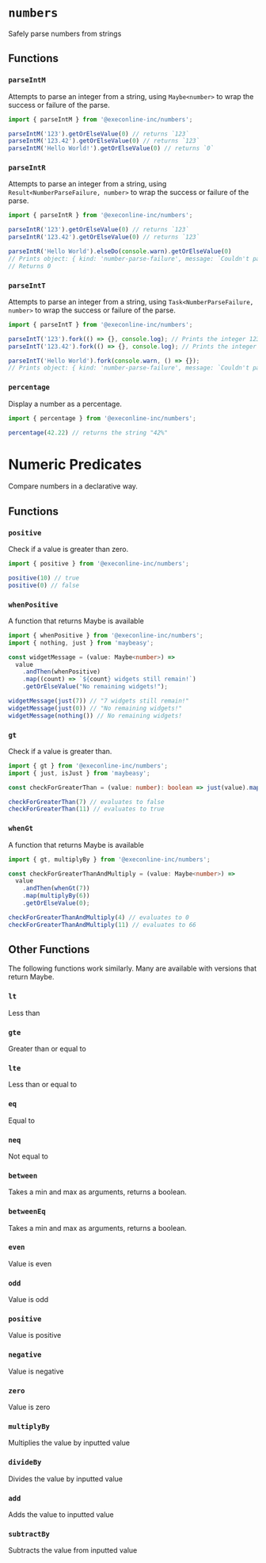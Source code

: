 # `numbers`

Safely parse numbers from strings

## Functions

### `parseIntM`

Attempts to parse an integer from a string, using `Maybe<number>` to wrap the success or failure of
the parse.

```ts
import { parseIntM } from '@execonline-inc/numbers';

parseIntM('123').getOrElseValue(0) // returns `123`
parseIntM('123.42').getOrElseValue(0) // returns `123`
parseIntM('Hello World!').getOrElseValue(0) // returns `0`
```

### `parseIntR`

Attempts to parse an integer from a string, using `Result<NumberParseFailure, number>` to wrap the
success or failure of the parse.

```ts
import { parseIntR } from '@execonline-inc/numbers';

parseIntR('123').getOrElseValue(0) // returns `123`
parseIntR('123.42').getOrElseValue(0) // returns `123`

parseIntR('Hello World').elseDo(console.warn).getOrElseValue(0)
// Prints object: { kind: 'number-parse-failure', message: `Couldn't parse string into a number` }
// Returns 0
```

### `parseIntT`

Attempts to parse an integer from a string, using `Task<NumberParseFailure, number>` to wrap the
success or failure of the parse.

```ts
import { parseIntT } from '@execonline-inc/numbers';

parseIntT('123').fork(() => {}, console.log); // Prints the integer 123
parseIntT('123.42').fork(() => {}, console.log); // Prints the integer 123

parseIntT('Hello World').fork(console.warn, () => {});
// Prints object: { kind: 'number-parse-failure', message: `Couldn't parse string into a number` }
```

### `percentage`

Display a number as a percentage.

```ts
import { percentage } from '@execonline-inc/numbers';

percentage(42.22) // returns the string "42%"
```

# Numeric Predicates

Compare numbers in a declarative way.

## Functions

### `positive`

Check if a value is greater than zero.

```ts
import { positive } from '@execonline-inc/numbers';

positive(10) // true
positive(0) // false

```

### `whenPositive`

A function that returns Maybe is available

```ts
import { whenPositive } from '@execonline-inc/numbers';
import { nothing, just } from 'maybeasy';

const widgetMessage = (value: Maybe<number>) =>
  value
    .andThen(whenPositive)
    .map((count) => `${count} widgets still remain!`)
    .getOrElseValue("No remaining widgets!");

widgetMessage(just(7)) // "7 widgets still remain!"
widgetMessage(just(0)) // "No remaining widgets!"
widgetMessage(nothing()) // No remaining widgets!
```

### `gt`

Check if a value is greater than.

```ts
import { gt } from '@execonline-inc/numbers';
import { just, isJust } from 'maybeasy';

const checkForGreaterThan = (value: number): boolean => just(value).map(gt(10)).isJust();

checkForGreaterThan(7) // evaluates to false
checkForGreaterThan(11) // evaluates to true
```

### `whenGt`

A function that returns Maybe is available

```ts
import { gt, multiplyBy } from '@execonline-inc/numbers';

const checkForGreaterThanAndMultiply = (value: Maybe<number>) =>
  value
    .andThen(whenGt(7))
    .map(multiplyBy(6))
    .getOrElseValue(0);

checkForGreaterThanAndMultiply(4) // evaluates to 0
checkForGreaterThanAndMultiply(11) // evaluates to 66
```

## Other Functions

The following functions work similarly. Many are available with versions that return Maybe.

### `lt`
Less than
### `gte`
Greater than or equal to
### `lte`
Less than or equal to
### `eq`
Equal to
### `neq`
Not equal to
### `between`
Takes a min and max as arguments, returns a boolean.
### `betweenEq`
Takes a min and max as arguments, returns a boolean.
### `even`
Value is even
### `odd`
Value is odd
### `positive`
Value is positive
### `negative`
Value is negative
### `zero`
Value is zero
### `multiplyBy`
Multiplies the value by inputted value
### `divideBy`
Divides the value by inputted value
### `add`
Adds the value to inputted value
### `subtractBy`
Subtracts the value from inputted value

